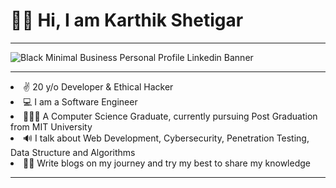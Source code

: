 <h1>👋🏻 Hi, I am Karthik Shetigar</h1>
<hr>

![Black Minimal Business Personal Profile Linkedin Banner](https://user-images.githubusercontent.com/86278623/208313871-26849c79-9413-4a1e-b7cc-217f3a630528.png)

<hr>
<li>✌ 20 y/o Developer & Ethical Hacker</li>
<li>💻 I am a Software Engineer</li>
<li>👨🏻‍🎓 A Computer Science Graduate, currently pursuing Post Graduation from MIT University</li>
<li>🔊 I talk about Web Development, Cybersecurity, Penetration Testing, Data Structure and Algorithms</li>
<li>✍🏻 Write blogs on my journey and try my best to share my knowledge</li>
<hr>
